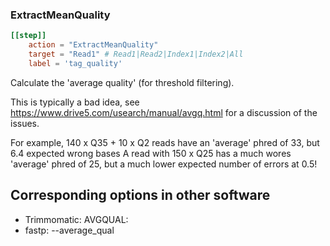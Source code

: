 ### ExtractMeanQuality

```toml
[[step]]
    action = "ExtractMeanQuality"
    target = "Read1" # Read1|Read2|Index1|Index2|All
    label = 'tag_quality'
```


Calculate the 'average quality' (for threshold filtering).

This is typically a bad idea, see https://www.drive5.com/usearch/manual/avgq.html for a discussion of the issues.

For example, 140 x Q35 + 10 x Q2 reads have an 'average' phred of 33, but 6.4 expected wrong bases
A read with  150 x Q25 has a much wores 'average' phred of 25, but a much lower expected number of errors at 0.5!


## Corresponding options in other software 

- Trimmomatic: AVGQUAL:
- fastp: --average_qual



